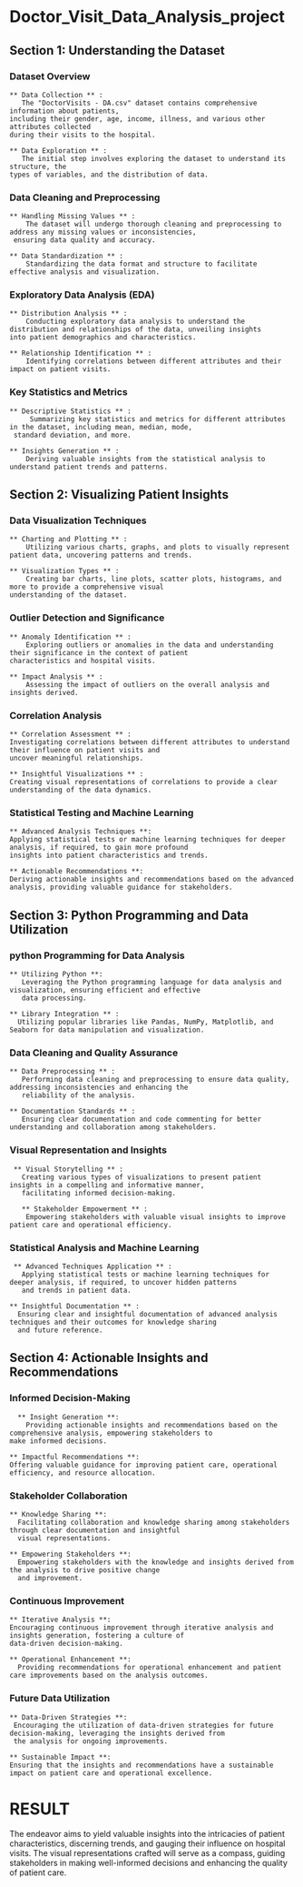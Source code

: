 # Doctor_Visit_Data_Analysis_project

## Section 1: Understanding the Dataset
 ### Dataset Overview
    ** Data Collection ** : 
       The "DoctorVisits - DA.csv" dataset contains comprehensive information about patients, 
    including their gender, age, income, illness, and various other attributes collected
    during their visits to the hospital.

    ** Data Exploration ** : 
       The initial step involves exploring the dataset to understand its structure, the 
    types of variables, and the distribution of data.
    
### Data Cleaning and Preprocessing
    ** Handling Missing Values ** : 
        The dataset will undergo thorough cleaning and preprocessing to address any missing values or inconsistencies, 
     ensuring data quality and accuracy.
     
    ** Data Standardization ** : 
        Standardizing the data format and structure to facilitate effective analysis and visualization.

### Exploratory Data Analysis (EDA)
    ** Distribution Analysis ** : 
        Conducting exploratory data analysis to understand the distribution and relationships of the data, unveiling insights
	into patient demographics and characteristics.
	
    ** Relationship Identification ** : 
        Identifying correlations between different attributes and their impact on patient visits.

### Key Statistics and Metrics
    ** Descriptive Statistics ** : 
         Summarizing key statistics and metrics for different attributes in the dataset, including mean, median, mode,
	 standard deviation, and more.
  
    ** Insights Generation ** :
        Deriving valuable insights from the statistical analysis to understand patient trends and patterns.
	
## Section 2: Visualizing Patient Insights
  ### Data Visualization Techniques
    ** Charting and Plotting ** : 
        Utilizing various charts, graphs, and plots to visually represent patient data, uncovering patterns and trends.
	
    ** Visualization Types ** :
        Creating bar charts, line plots, scatter plots, histograms, and more to provide a comprehensive visual
	understanding of the dataset.
 
  ### Outlier Detection and Significance
    ** Anomaly Identification ** :
        Exploring outliers or anomalies in the data and understanding their significance in the context of patient
	characteristics and hospital visits.
 
    ** Impact Analysis ** : 
        Assessing the impact of outliers on the overall analysis and insights derived.
	
  ### Correlation Analysis
    ** Correlation Assessment ** : 
    Investigating correlations between different attributes to understand their influence on patient visits and 
    uncover meaningful relationships.
    
    ** Insightful Visualizations ** : 
    Creating visual representations of correlations to provide a clear understanding of the data dynamics.
    
  ### Statistical Testing and Machine Learning
    ** Advanced Analysis Techniques **: 
    Applying statistical tests or machine learning techniques for deeper analysis, if required, to gain more profound
    insights into patient characteristics and trends.
    
    ** Actionable Recommendations **: 
    Deriving actionable insights and recommendations based on the advanced analysis, providing valuable guidance for stakeholders.

## Section 3: Python Programming and Data Utilization
  ### python Programming for Data Analysis
    ** Utilizing Python **: 
       Leveraging the Python programming language for data analysis and visualization, ensuring efficient and effective
       data processing.
       
    ** Library Integration ** :
      Utilizing popular libraries like Pandas, NumPy, Matplotlib, and Seaborn for data manipulation and visualization.
    
  ### Data Cleaning and Quality Assurance
    ** Data Preprocessing ** : 
       Performing data cleaning and preprocessing to ensure data quality, addressing inconsistencies and enhancing the 
       reliability of the analysis.
       
    ** Documentation Standards ** : 
       Ensuring clear documentation and code commenting for better understanding and collaboration among stakeholders.
       
   ### Visual Representation and Insights
     ** Visual Storytelling ** : 
       Creating various types of visualizations to present patient insights in a compelling and informative manner, 
       facilitating informed decision-making.
       
       ** Stakeholder Empowerment ** :
        Empowering stakeholders with valuable visual insights to improve patient care and operational efficiency.
	
   ### Statistical Analysis and Machine Learning
     ** Advanced Techniques Application ** :
       Applying statistical tests or machine learning techniques for deeper analysis, if required, to uncover hidden patterns 
       and trends in patient data.
       
    ** Insightful Documentation ** : 
      Ensuring clear and insightful documentation of advanced analysis techniques and their outcomes for knowledge sharing 
      and future reference.
      
## Section 4: Actionable Insights and Recommendations
   ### Informed Decision-Making
      ** Insight Generation **: 
        Providing actionable insights and recommendations based on the comprehensive analysis, empowering stakeholders to
	make informed decisions.
 
    ** Impactful Recommendations **:
    Offering valuable guidance for improving patient care, operational efficiency, and resource allocation.
   ### Stakeholder Collaboration
    ** Knowledge Sharing **: 
      Facilitating collaboration and knowledge sharing among stakeholders through clear documentation and insightful 
      visual representations.
      
    ** Empowering Stakeholders **: 
      Empowering stakeholders with the knowledge and insights derived from the analysis to drive positive change
      and improvement.
      
   ### Continuous Improvement
    ** Iterative Analysis **: 
    Encouraging continuous improvement through iterative analysis and insights generation, fostering a culture of 
    data-driven decision-making.
    
    ** Operational Enhancement **:
      Providing recommendations for operational enhancement and patient care improvements based on the analysis outcomes.
  ### Future Data Utilization
    ** Data-Driven Strategies **: 
     Encouraging the utilization of data-driven strategies for future decision-making, leveraging the insights derived from 
     the analysis for ongoing improvements.
     
    ** Sustainable Impact **: 
    Ensuring that the insights and recommendations have a sustainable impact on patient care and operational excellence.


# RESULT
   The endeavor aims to yield valuable insights into the intricacies of patient characteristics, discerning trends, and gauging 
   their influence on hospital visits. The visual representations crafted will serve as a compass, guiding stakeholders in making
   well-informed decisions and enhancing the quality of patient care.




